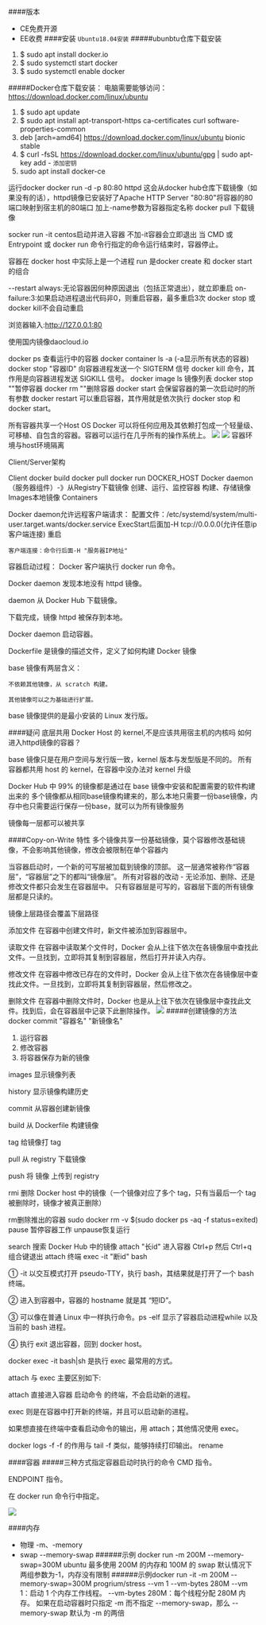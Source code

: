 ####版本
* CE免费开源
* EE收费
####安装 `Ubuntu18.04安装`
#####ubunbtu仓库下载安装
1. $ sudo apt install docker.io  
2. $ sudo systemctl start docker  
3. $ sudo systemctl enable docker 

#####Docker仓库下载安装：
	电脑需要能够访问：https://download.docker.com/linux/ubuntu

1. $ sudo apt update  
2. $ sudo apt install apt-transport-https ca-certificates curl software-properties-common  
3. deb [arch=amd64] https://download.docker.com/linux/ubuntu bionic stable  
4. $ curl -fsSL https://download.docker.com/linux/ubuntu/gpg | sudo apt-key add -   `添加密钥`
5. sudo apt install docker-ce  

运行docker
docker run -d -p 80:80 httpd
	这会从docker hub仓库下载镜像（如果没有的话），httpd镜像已安装好了Apache HTTP Server
	"80:80"将容器的80端口映射到宿主机的80端口
	加上-name参数为容器指定名称
docker pull 下载镜像

socker run -it centos启动并进入容器
不加-it容器会立即退出
当 CMD 或 Entrypoint 或 docker run 命令行指定的命令运行结束时，容器停止。

容器在 docker host 中实际上是一个进程
run 是docker create 和 docker start的组合

--restart
	always:无论容器因何种原因退出（包括正常退出），就立即重启
	on-failure:3:如果启动进程退出代码非0，则重启容器，最多重启3次
docker stop 或docker kill不会自动重启

浏览器输入:http://127.0.0.1:80


使用国内镜像daocloud.io



docker ps 查看运行中的容器
docker container ls -a (-a显示所有状态的容器)
docker stop  "容器ID" 向容器进程发送一个 SIGTERM 信号
docker kill 命令，其作用是向容器进程发送 SIGKILL 信号。
docker image ls 镜像列表
docker stop ""暂停容器
docker rm ""删除容器
docker start 会保留容器的第一次启动时的所有参数
docker restart 可以重启容器，其作用就是依次执行 docker stop 和docker start。



所有容器共享一个Host OS
Docker 可以将任何应用及其依赖打包成一个轻量级、可移植、自包含的容器。容器可以运行在几乎所有的操作系统上。
![](imgs/20180526-170027.png)
![](imgs/20180526-170042.png)
容器环境与host环境隔离

Client/Server架构

Client
	docker build
	docker pull
	docker run
DOCKER_HOST
	Docker daemon（服务器组件）-》从Registry下载镜像
		创建、运行、监控容器
		构建、存储镜像
	Images本地镜像
	Containers
	
Docker daemon允许远程客户端请求：
	配置文件：/etc/systemd/system/multi-user.target.wants/docker.service
	ExecStart后面加-H tcp://0.0.0.0(允许任意ip客户端连接)
	重启
	
	客户端连接：命令行后面-H "服务器IP地址"
	
容器启动过程：
Docker 客户端执行 docker run 命令。

Docker daemon 发现本地没有 httpd 镜像。

daemon 从 Docker Hub 下载镜像。

下载完成，镜像 httpd 被保存到本地。

Docker daemon 启动容器。



Dockerfile 是镜像的描述文件，定义了如何构建 Docker 镜像





base 镜像有两层含义：

	不依赖其他镜像，从 scratch 构建。

	其他镜像可以之为基础进行扩展。
	
base 镜像提供的是最小安装的 Linux 发行版。

####疑问
底层共用 Docker Host 的 kernel,不是应该共用宿主机的内核吗
如何进入httpd镜像的容器？


base 镜像只是在用户空间与发行版一致，kernel 版本与发型版是不同的。
所有容器都共用 host 的 kernel，在容器中没办法对 kernel 升级


Docker Hub 中 99% 的镜像都是通过在 base 镜像中安装和配置需要的软件构建出来的
多个镜像都从相同base镜像构建来的，那么本地只需要一份base镜像，内存中也只需要运行保存一份base，就可以为所有镜像服务

镜像每一层都可以被共享

####Copy-on-Write 特性
多个镜像共享一份基础镜像，莫个容器修改基础镜像，不会影响其他镜像，修改会被限制在单个容器内

当容器启动时，一个新的可写层被加载到镜像的顶部。
这一层通常被称作“容器层”，“容器层”之下的都叫“镜像层”。
所有对容器的改动 - 无论添加、删除、还是修改文件都只会发生在容器层中。
只有容器层是可写的，容器层下面的所有镜像层都是只读的。

镜像上层路径会覆盖下层路径

添加文件
在容器中创建文件时，新文件被添加到容器层中。

读取文件 在容器中读取某个文件时，Docker 会从上往下依次在各镜像层中查找此文件。一旦找到，立即将其复制到容器层，然后打开并读入内存。

修改文件 在容器中修改已存在的文件时，Docker 会从上往下依次在各镜像层中查找此文件。一旦找到，立即将其复制到容器层，然后修改之。

删除文件 在容器中删除文件时，Docker 也是从上往下依次在镜像层中查找此文件。找到后，会在容器层中记录下此删除操作。
![](imgs/20180526-170130.png)
#####创建镜像的方法
	docker commit "容器名" "新镜像名"
1. 运行容器
2. 修改容器
3. 将容器保存为新的镜像



images    显示镜像列表

history   显示镜像构建历史

commit    从容器创建新镜像

build     从 Dockerfile 构建镜像

tag       给镜像打 tag

pull      从 registry 下载镜像

push      将 镜像 上传到 registry

rmi       删除 Docker host 中的镜像（一个镜像对应了多个 tag，只有当最后一个 tag 被删除时，镜像才被真正删除）

rm删除推出的容器
	sudo docker rm -v $(sudo docker ps -aq -f status=exited)
pause 暂停容器工作
unpause恢复运行



search    搜索 Docker Hub 中的镜像
attach "长id"  进入容器   Ctrl+p 然后 Ctrl+q 组合键退出 attach 终端
exec -it "断id" bash

① -it 以交互模式打开 pseudo-TTY，执行 bash，其结果就是打开了一个 bash 终端。

② 进入到容器中，容器的 hostname 就是其 “短ID”。

③ 可以像在普通 Linux 中一样执行命令。ps -elf 显示了容器启动进程while 以及当前的 bash 进程。

④ 执行 exit 退出容器，回到 docker host。

docker exec -it <container> bash|sh 是执行 exec 最常用的方式。

attach 与 exec 主要区别如下:

attach 直接进入容器 启动命令 的终端，不会启动新的进程。

exec 则是在容器中打开新的终端，并且可以启动新的进程。

如果想直接在终端中查看启动命令的输出，用 attach；其他情况使用 exec。

docker logs -f      -f 的作用与 tail -f 类似，能够持续打印输出。
rename

####容器
#####三种方式指定容器启动时执行的命令
CMD 指令。

ENDPOINT 指令。

在 docker run 命令行中指定。



![](imgs/20180526-165847.png)




####内存
* 物理     	-m、-memory
* swap 	--memory-swap
######示例 docker run -m 200M --memory-swap=300M ubuntu
	最多使用 200M 的内存和 100M 的 swap
	默认情况下两组参数为-1，内存没有限制
######示例docker run -it -m 200M --memory-swap=300M progrium/stress --vm 1 --vm-bytes 280M
	--vm 1：启动 1 个内存工作线程。
	--vm-bytes 280M：每个线程分配 280M 内存。
如果在启动容器时只指定 -m 而不指定 --memory-swap，那么 --memory-swap 默认为 -m 的两倍
